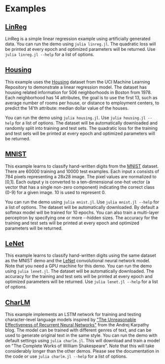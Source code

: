 # Examples

## [LinReg](https://github.com/denizyuret/Knet.jl/blob/master/examples/linreg.jl)

LinReg is a simple linear regression example using artificially
generated data. You can run the demo using `julia linreg.jl`.  The
quadratic loss will be printed at every epoch and optimized parameters
will be returned.  Use `julia linreg.jl --help` for a list of options.

## [Housing](https://github.com/denizyuret/Knet.jl/blob/master/examples/housing.jl)

This example uses the
[Housing](https://archive.ics.uci.edu/ml/datasets/Housing) dataset
from the UCI Machine Learning Repository to demonstrate a linear
regression model. The dataset has housing related information for 506
neighborhoods in Boston from 1978. Each neighborhood has 14
attributes, the goal is to use the first 13, such as average number of
rooms per house, or distance to employment centers, to predict the
14’th attribute: median dollar value of the houses.

You can run the demo using `julia housing.jl`.  Use `julia housing.jl
--help` for a list of options.  The dataset will be automatically
downloaded and randomly split into training and test sets.  The
quadratic loss for the training and test sets will be printed at every
epoch and optimized parameters will be returned.

## [MNIST](https://github.com/denizyuret/Knet.jl/blob/master/examples/mnist.jl)

This example learns to classify hand-written digits from the
[MNIST](http://yann.lecun.com/exdb/mnist) dataset.  There are 60000
training and 10000 test examples. Each input x consists of 784 pixels
representing a 28x28 image.  The pixel values are normalized to
[0,1]. Each output y is converted to a ten-dimensional one-hot vector
(a vector that has a single non-zero component) indicating the correct
class (0-9) for a given image.  10 is used to represent 0.

You can run the demo using `julia mnist.jl`.  Use `julia mnist.jl
--help` for a list of options.  The dataset will be automatically
downloaded.  By default a softmax model will be trained for 10 epochs.
You can also train a multi-layer perceptron by specifying one or more
--hidden sizes.  The accuracy for the training and test sets will be
printed at every epoch and optimized parameters will be returned.

## [LeNet](https://github.com/denizyuret/Knet.jl/blob/master/examples/lenet.jl)

This example learns to classify hand-written digits using the same
dataset as the MNIST demo and the
[LeNet](http://yann.lecun.com/exdb/lenet) convolutional neural network
model.  Note that you need a GPU machine for this demo.  You can run
the demo using `julia lenet.jl`.  The dataset will be automatically
downloaded.  The accuracy for the training and test sets will be
printed at every epoch and optimized parameters will be returned.  Use
`julia lenet.jl --help` for a list of options.

## [CharLM](https://github.com/denizyuret/Knet.jl/blob/master/examples/charlm.jl)

This example implements an LSTM network for training and testing
character-level language models inspired by ["The Unreasonable
Effectiveness of Recurrent Neural
Networks"](http://karpathy.github.io/2015/05/21/rnn-effectiveness)
from the Andrej Karpathy blog.  The model can be trained with
different genres of text, and can be used to generate original text in
the same style.  You can run the demo with default settings using
`julia charlm.jl`.  This will download and train a model on "The
Complete Works of William Shakespeare".  Note that this will take
considerably longer than the other demos.  Please see the
documentation in the code or use `julia charlm.jl --help` for a list
of options.
